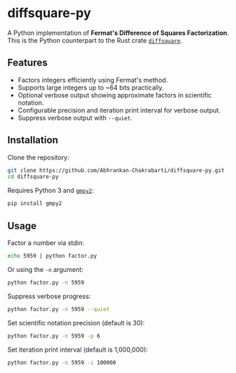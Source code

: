 # diffsquare-py

A Python implementation of **Fermat's Difference of Squares Factorization**.
This is the Python counterpart to the Rust crate [`diffsquare`](https://crates.io/crates/diffsquare).

## Features

* Factors integers efficiently using Fermat's method.
* Supports large integers up to \~64 bits practically.
* Optional verbose output showing approximate factors in scientific notation.
* Configurable precision and iteration print interval for verbose output.
* Suppress verbose output with `--quiet`.

## Installation

Clone the repository:

```bash
git clone https://github.com/Abhrankan-Chakrabarti/diffsquare-py.git
cd diffsquare-py
```

Requires Python 3 and [`gmpy2`](https://pypi.org/project/gmpy2/):

```bash
pip install gmpy2
```

## Usage

Factor a number via stdin:

```bash
echo 5959 | python factor.py
```

Or using the `-n` argument:

```bash
python factor.py -n 5959
```

Suppress verbose progress:

```bash
python factor.py -n 5959 --quiet
```

Set scientific notation precision (default is 30):

```bash
python factor.py -n 5959 -p 6
```

Set iteration print interval (default is 1,000,000):

```bash
python factor.py -n 5959 -i 100000
```
